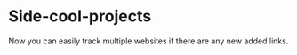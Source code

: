 # Side-cool-projects

Now you can easily track multiple websites if there are any new added links. 
